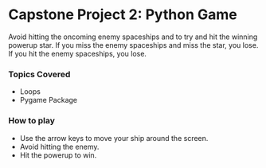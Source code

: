 # Capstone Project 2: Python Game

Avoid hitting the oncoming enemy spaceships and to try and hit the winning powerup star. If you miss the enemy spaceships and miss the star, you lose. If you hit the enemy spaceships, you lose.

### Topics Covered
* Loops
* Pygame Package

### How to play

* Use the arrow keys to move your ship around the screen.
* Avoid hitting the enemy.
* Hit the powerup to win.